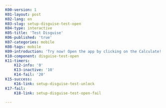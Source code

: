 ```yaml
---
K00-version: 1
K01-layout: post
K02-lang: en
K03-slug: setup-disguise-test-open
K04-type: interactive
K05-title: 'Test Disguise'
K06-published: 'true'
K07-categories: mobile
K08-tags: mobile
K09-introduction: 'Try now! Open the app by clicking on the Calculate! icon.'
K10-component: disguise-test-open
K11-timers:
    K12-info: '0'
    K13-inactive: '10'
    K14-fail: '20'
K15-success:
    K16-link: setup-disguise-test-unlock
K17-fail:
    K18-link: setup-disguise-test-open-fail

---
```


